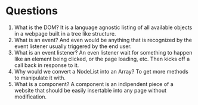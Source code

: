 # Questions

1. What is the DOM?
   It is a language agnostic listing of all available objects in a webpage built in a tree like structure.
2. What is an event?
   And even would be anything that is recognized by the event listener usually triggered by the end user.
3. What is an event listener?
   An even listener wait for something to happen like an element being clicked, or the page loading, etc. Then kicks off a call back in response to it.
4. Why would we convert a NodeList into an Array?
   To get more methods to manipulate it with.
5. What is a component?
   A component is an indipendent piece of a website that should be easily insertable into any page without modification.
